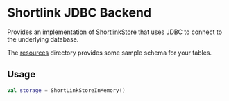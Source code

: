 # Shortlink JDBC Backend

Provides an implementation of [ShortlinkStore](../shortlink-lib/src/main/kotlin/persistence/ShortLinkStore.kt) that uses JDBC to connect to the underlying database.

The [resources](src/main/resources) directory provides some sample schema for your tables.

## Usage

```kotlin
val storage = ShortLinkStoreInMemory()
```